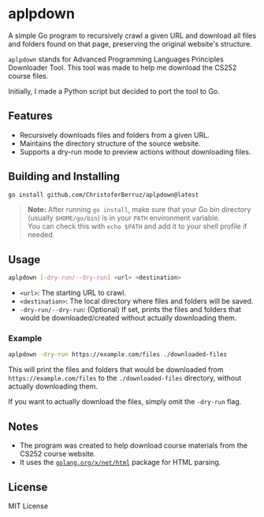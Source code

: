 # aplpdown

A simple Go program to recursively crawl a given URL and download all files and folders found on that page, preserving the original website's structure.

`aplpdown` stands for Advanced Programming Languages Principles Downloader Tool. This tool was made to help me download the CS252 course files.

Initially, I made a Python script but decided to port the tool to Go.

## Features

- Recursively downloads files and folders from a given URL.
- Maintains the directory structure of the source website.
- Supports a dry-run mode to preview actions without downloading files.

## Building and Installing

```sh
go install github.com/ChristoferBerruz/aplpdown@latest
```

> **Note:** After running `go install`, make sure that your Go bin directory (usually `$HOME/go/bin`) is in your `PATH` environment variable.  
> You can check this with `echo $PATH` and add it to your shell profile if needed.

## Usage

```sh
aplpdown [-dry-run/--dry-run] <url> <destination>
```

- `<url>`: The starting URL to crawl.
- `<destination>`: The local directory where files and folders will be saved.
- `-dry-run/--dry-run`: (Optional) If set, prints the files and folders that would be downloaded/created without actually downloading them.

### Example

```sh
aplpdown -dry-run https://example.com/files ./downloaded-files
```

This will print the files and folders that would be downloaded from `https://example.com/files` to the `./downloaded-files` directory, without actually downloading them.

If you want to actually download the files, simply omit the `-dry-run` flag.

## Notes

- The program was created to help download course materials from the CS252 course website.
- It uses the [`golang.org/x/net/html`](https://pkg.go.dev/golang.org/x/net/html) package for HTML parsing.

## License

MIT License